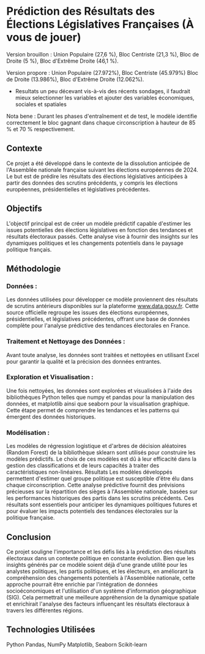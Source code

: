 # Prédiction des Résultats des Élections Législatives Françaises (À vous de jouer)
Version brouillon : Union Populaire (27,6 %), Bloc Centriste (21,3 %), Bloc de Droite (5 %), Bloc d'Extrême Droite (46,1 %).

Version propore : Union Populaire (27.972%), Bloc Centriste (45.979%) Bloc de Droite (13.986%), Bloc d'Extrême Droite (12.062%).
- Resultats un peu décevant vis-à-vis des récents sondages, il faudrait mieux selectionner les variables et ajouter des variables économiques, sociales et spatiales



Nota bene : Durant les phases d'entraînement et de test, le modèle identifie correctement le bloc gagnant dans chaque circonscription à hauteur de 85 % et 70 % respectivement.
## Contexte
Ce projet a été développé dans le contexte de la dissolution anticipée de l'Assemblée nationale française suivant les élections européennes de 2024. Le but est de prédire les résultats des élections législatives anticipées à partir des données des scrutins précédents, y compris les élections européennes, présidentielles et législatives précédentes.

## Objectifs
L'objectif principal est de créer un modèle prédictif capable d'estimer les issues potentielles des élections législatives en fonction des tendances et résultats électoraux passés. Cette analyse vise à fournir des insights sur les dynamiques politiques et les changements potentiels dans le paysage politique français.

## Méthodologie
### Données : 
Les données utilisées pour développer ce modèle proviennent des résultats de scrutins antérieurs disponibles sur la plateforme www.data.gouv.fr. Cette source officielle regroupe les issues des élections européennes, présidentielles, et législatives précédentes, offrant une base de données complète pour l'analyse prédictive des tendances électorales en France.
### Traitement et Nettoyage des Données : 
Avant toute analyse, les données sont traitées et nettoyées en utilisant Excel pour garantir la qualité et la précision des données entrantes.
### Exploration et Visualisation : 
Une fois nettoyées, les données sont explorées et visualisées à l'aide des bibliothèques Python telles que numpy et pandas pour la manipulation des données, et matplotlib ainsi que seaborn pour la visualisation graphique. Cette étape permet de comprendre les tendances et les patterns qui émergent des données historiques.
### Modélisation : 
Les modèles de régression logistique et d'arbres de décision aléatoires (Random Forest) de la bibliothèque sklearn sont utilisés pour construire les modèles prédictifs. Le choix de ces modèles est dû à leur efficacité dans la gestion des classifications et de leurs capacités à traiter des caractéristiques non-linéaires.
Résultats
Les modèles développés permettent d'estimer quel groupe politique est susceptible d'être élu dans chaque circonscription. Cette analyse prédictive fournit des prévisions précieuses sur la répartition des sièges à l'Assemblée nationale, basées sur les performances historiques des partis dans les scrutins précédents. Ces résultats sont essentiels pour anticiper les dynamiques politiques futures et pour évaluer les impacts potentiels des tendances électorales sur la politique française.

## Conclusion
Ce projet souligne l'importance et les défis liés à la prédiction des résultats électoraux dans un contexte politique en constante évolution. Bien que les insights générés par ce modèle soient déjà d'une grande utilité pour les analystes politiques, les partis politiques, et les électeurs, en améliorant la compréhension des changements potentiels à l'Assemblée nationale, cette approche pourrait être enrichie par l'intégration de données socioéconomiques et l'utilisation d'un système d'information géographique (SIG). Cela permettrait une meilleure appréhension de la dynamique spatiale et enrichirait l'analyse des facteurs influençant les résultats électoraux à travers les différentes régions.

## Technologies Utilisées
Python
Pandas, NumPy
Matplotlib, Seaborn
Scikit-learn
